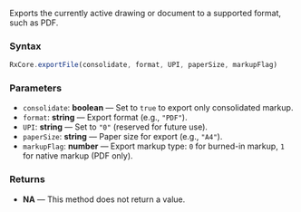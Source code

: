 Exports the currently active drawing or document to a supported format, such as PDF.

### Syntax

```typescript
RxCore.exportFile(consolidate, format, UPI, paperSize, markupFlag)
```

### Parameters

- `consolidate`: **boolean** — Set to `true` to export only consolidated markup.
- `format`: **string** — Export format (e.g., `"PDF"`).
- `UPI`: **string** — Set to `"0"` (reserved for future use).
- `paperSize`: **string** — Paper size for export (e.g., `"A4"`).
- `markupFlag`: **number** — Export markup type: `0` for burned-in markup, `1` for native markup (PDF only).

### Returns

- **NA** — This method does not return a value.